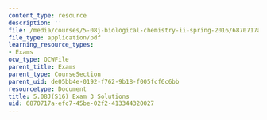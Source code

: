 ```yaml
---
content_type: resource
description: ''
file: /media/courses/5-08j-biological-chemistry-ii-spring-2016/6870717aefc745be02f2413344320027_MIT5_08jS16exam3_soln.pdf
file_type: application/pdf
learning_resource_types:
- Exams
ocw_type: OCWFile
parent_title: Exams
parent_type: CourseSection
parent_uid: de05bb4e-0192-f762-9b18-f005fcf6c6bb
resourcetype: Document
title: 5.08J(S16) Exam 3 Solutions
uid: 6870717a-efc7-45be-02f2-413344320027
---
```

